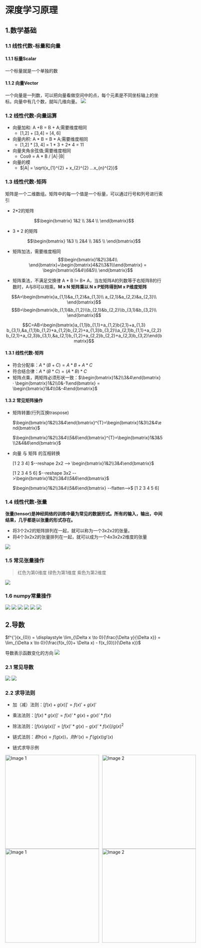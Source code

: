 # 深度学习原理

## 1.数学基础

### 1.1 线性代数-标量和向量

#### 1.1.1 标量Scalar
一个标量就是一个单独的数

#### 1.1.2 向量Vector

一个向量是一列数，可以把向量看做空间中的点，每个元素是不同坐标轴上的坐标。向量中有几个数，就叫几维向量。
![](./image/1.png)

### 1.2 线性代数-向量运算

- 向量加和:  A +B = B + A;需要维度相同
    - [1,2] + [3,4] = [4, 6]
- 向量内积:  A * B = B * A;需要维度相同
    - [1,2] * [3, 4] = 1 * 3 + 2* 4 = 11
- 向量夹角余弦值;需要维度相同
    - Cosθ = A * B / |A|·|B|
- 向量的模
    - $|A| = \sqrt{x_{1}^{2} + x_{2}^{2} ...x_{n}^{2}}$

### 1.3 线性代数-矩阵
矩阵是一个二维数组。矩阵中的每一个值是一个标量，可以通过行号和列号进行索引

- 2*2的矩阵 

```math
\begin{bmatrix} 1&2 \\ 3&4 \\ \end{bmatrix}
```
  
- 3 * 2 的矩阵  

```math
\begin{bmatrix} 1&3 \\ 2&4 \\ 3&5 \\ \end{bmatrix}
```      

- 矩阵加法，需要维度相同
$$\begin{bmatrix}1&2\\3&4\\ \end{bmatrix}+\begin{bmatrix}4&2\\3&1\\\end{bmatrix} = \begin{bmatrix}5&4\\6&5\\ \end{bmatrix}$$ 

- 矩阵乘法，不满足交换律 A * B != B* A，当左矩阵A的列数等于右矩阵B的行数时，A与B可以相乘。**M x N 矩阵乘以 N x P矩阵得到M x P维度矩阵**

$$A=\begin{bmatrix}a_{1,1}&a_{1,2}&a_{1,3}\\ a_{2,1}&a_{2,2}&a_{2,3}\\ \end{bmatrix}$$
$$B=\begin{bmatrix}b_{1,1}&b_{1,2}\\b_{2,1}&b_{2,2}\\b_{3,1}&b_{3,2}\\ \end{bmatrix}$$

$$C=AB=\begin{bmatrix}a_{1,1}b_{1,1}+a_{1,2}b{2,1}+a_{1,3} b_{3,1},&a_{1,1}b_{1,2}+a_{1,2}b_{2,2}+a_{1,3}b_{3,2}\\a_{2,1}b_{1,1}+a_{2,2}b_{2,1}+a_{2,3}b_{3,1},&a_{2,1}b_{1,2}+a_{2,2}b_{2,2}+a_{2,3}b_{3,2}\end{bmatrix}$$

#### 1.3.1 线性代数-矩阵

- 符合分配率：$A*(B+C) = A*B +A*C$
- 符合结合律：$A*(B*C) = (A*B)*C$ 
- 矩阵点乘，两矩阵必须形状一致：$\begin{bmatrix}1&2\\3&4\end{bmatrix} · \begin{bmatrix}1&2\\0&-1\end{bmatrix} = \begin{bmatrix}1&4\\0&-4\end{bmatrix}$

#### 1.3.2 常见矩阵操作

- 矩阵转置(行列互换traspose)

    $\begin{bmatrix}1&2\\3&4\end{bmatrix}^{T}=\begin{bmatrix}1&3\\2&4\end{bmatrix}$

    $\begin{bmatrix}1&2\\3&4\\5&6\end{bmatrix}^{T}=\begin{bmatrix}1&3&5\\2&4&6\end{bmatrix}$

- 向量 与 矩阵 的互相转换

    [1 2 3 4] $--reshape 2x2 --> \begin{bmatrix}1&2\\3&4\end{bmatrix}$

    [1 2 3 4 5 6] $--reshape 3x2 -->\begin{bmatrix}1&2\\3&4\\5&6\end{bmatrix}$

    $\begin{bmatrix}1&2\\3&4\\5&6\end{bmatrix} --flatten-->$ [1 2 3 4 5 6]

### 1.4 线性代数-张量
**张量(tensor)是神经网络的训练中最为常见的数据形式。所有的输入，输出，中间结果，几乎都是以张量的形式存在。**

- 将3个2x2的矩阵排列在一起，就可以称为一个3x2x2的张量。
- 将4个3x2x2的张量排列在一起，就可以成为一个4x3x2x2维度的张量

![](./image/2.png)

### 1.5 常见张量操作

> 红色为第0维度
> 绿色为第1维度
> 紫色为第2维度

![](./image/3.png)


### 1.6 numpy常量操作
![](./image/numpy1.png) ![](./image/numpy2.png)
![](./image/numpy3.png) ![](./image/numpy4.png)
![](./image/numpy5.png) ![](./image/numpy6.png)


## 2.导数 

$f^{'}(x_{0}) = \displaystyle \lim_{\Delta x \to 0}{\frac{\Delta y}{\Delta x}} = \lim_{\Delta x \to 0}{\frac{f(x_{0}+ \Delta x) - f(x_{0})}{\Delta x}}$

导数表示函数变化的方向
![](./image/4.png)

### 2.1 常见导数

![](./image/5.png) ![](./image/6.png)


### 2.2 求导法则

- 加（减）法则：$[f(x)+g(x)]'=f(x)'+g(x)'$
- 乘法法则：$[f(x)*g(x)]'=f(x)'*g(x)+g(x)'*f(x)$
- 除法法则：$[f(x)/g(x)]'=[f(x)'*g(x)-g(x)'*f(x)]/g(x)^2$
- 链式法则：$若h(x)=f(g(x))，则h'(x)=f'(g(x))g'(x)$

- 链式求导示例

<div style="display: flex; gap: 10px;">
  <img src="./image/l1.png" alt="Image 1" style="width:300px;">
  <img src="./image/l2.png" alt="Image 2" style="width:300px;">
</div>

<div style="display: flex; gap: 10px;">
  <img src="./image/l3.png" alt="Image 1" style="width:300px;">
  <img src="./image/l4.png" alt="Image 2" style="width:300px;">
</div>



